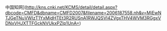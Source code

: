 中国知网](http://kns.cnki.net/KCMS/detail/detail.aspx?dbcode=CMFD&dbname=CMFD2007&filename=2006187558.nh&v=MjEwNTJGeTNuVWIzT1YxMjdHTEt3R2RUSnA1RWJQSVI4ZVgxTHV4WVM3RGgxVDNxVHJXTTFGckNVUkxPZlp1UnA=)
